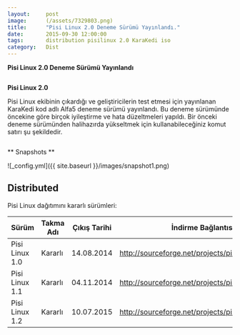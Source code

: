 ```yaml
---
layout:     post
image:      (/assets/7329803.png)
title:      "Pisi Linux 2.0 Deneme Sürümü Yayınlandı."
date:       2015-09-30 12:00:00
tags:       distribution pisilinux 2.0 KaraKedi iso
category:   Dist
---
```


**Pisi Linux 2.0 Deneme Sürümü Yayınlandı**

```8 Ağustos 2015 - Türkiye
```



**Pisi Linux 2.0**

Pisi Linux ekibinin çıkardığı ve geliştiricilerin test etmesi için yayınlanan KaraKedi kod adlı Alfa5 deneme sürümü yayınlandı. Bu deneme sürümünde öncekine göre birçok iyileştirme ve hata düzeltmeleri yapıldı. Bir önceki deneme sürümünden halihazırda yükseltmek için kullanabileceğiniz komut satırı şu şekildedir.

```sudo pisi up -dvsy
```


** Snapshots **

![_config.yml]({{ site.baseurl }}/images/snapshot1.png)

## Distributed

Pisi Linux dağıtımını kararlı sürümleri:

|      Sürüm         | Takma Adı    | Çıkış Tarihi | İndirme Bağlantısı                                   |
|--------------------|--------------|--------------|------------------------------------------------------|
| Pisi Linux 1.0    |  Kararlı    | 14.08.2014   | http://sourceforge.net/projects/pisilinux/files/1.0/ |
| Pisi Linux 1.1    |  Kararlı     | 04.11.2014   | http://sourceforge.net/projects/pisilinux/files/1.1/ |
| Pisi Linux 1.2    |  Kararlı     | 10.07.2015   | http://sourceforge.net/projects/pisilinux/files/1.2/ |

